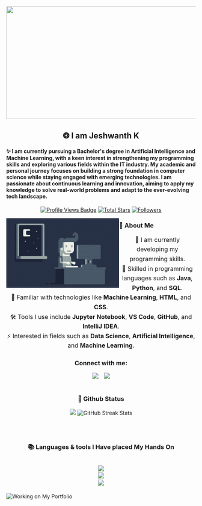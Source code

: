 
<!-- MasterHead -->


<img src="https://github.com/Sivanesan-R/Sivanesan-R/blob/main/Japanese%20Wheat%20Field.gif" height="300" width="1000" >


<div align="center">


<!-- Greeting -->
</h1>
<h2 align="center">❂ I am Jeshwanth K</h2>

<h4 align="left">✨ I am currently pursuing a Bachelor's degree in Artificial Intelligence and Machine Learning, with a keen interest in strengthening my programming skills and exploring various fields within the IT industry. My academic and personal journey focuses on building a strong foundation in computer science while staying engaged with emerging technologies. I am passionate about continuous learning and innovation, aiming to apply my knowledge to solve real-world problems and adapt to the ever-evolving tech landscape.</h4>

 <div align="center">
<!-- Profile Views -->
<a href="https://github.com/jeshwanthk" target="_blank">
  <img src="https://komarev.com/ghpvc/?username=jeshwanthk&label=Profile%20views&color=5e81ac&style=for-the-badge&logo=github&logoColor=white&Color=black" 
       alt="Profile Views Badge" /></a>

<!-- Total Stars with GitHub Logo -->
<a href="https://github.com/jeshwanthk?tab=stars" target="_blank">
  <img alt="Total Stars" title="Total stars on GitHub"
       src="https://img.shields.io/github/stars/joshuathadi?style=for-the-badge&label=Stars&color=bf616a&logo=github" /></a>

<!-- Followers with GitHub Logo -->
<a href="https://github.com/jeshwanthk?tab=followers" target="_blank">
  <img alt="Followers" title="Follow me on GitHub"
       src="https://img.shields.io/github/followers/joshuathadi?style=for-the-badge&label=Followers&color=5e81ac&logo=github" />
</a>

</div>

<img 
    align="left" 
    alt="coding-gif" 
    width="300" 
    src="https://raw.githubusercontent.com/AVS1508/AVS1508/master/assets/Night-Coding.gif"
/>

<!-- About Me -->
<h3 align="left">💫 About Me</h3>

<div style="font-family: 'SF Pro Display', 'SF Pro Text', -apple-system, BlinkMacSystemFont, 'Segoe UI', Roboto, Oxygen, Ubuntu, Cantarell, 'Open Sans', 'Helvetica Neue', sans-serif; font-size: 16px; line-height: 1.6;">

🌱 I am currently developing my programming skills.  
💬 Skilled in programming languages such as **Java**, **Python**, and **SQL**.  
🧠 Familiar with technologies like **Machine Learning**, **HTML**, and **CSS**.  
🛠️ Tools I use include **Jupyter Notebook**, **VS Code**, **GitHub**, and **IntelliJ IDEA**.  
⚡ Interested in fields such as **Data Science**, **Artificial Intelligence**, and **Machine Learning**.

</div>

<h3 style="text-align: center;">Connect with me:</h3>

<div style="display: flex; justify-content: center; gap: 15px; align-items: center; margin-top: 10px;">
  <a href="mailto:jeshwanthlinks@gmail.com" target="_blank">
    <img src="https://skillicons.dev/icons?i=gmail" />
  </a>
  <a href="https://www.linkedin.com/in/jeshwanth-k/" target="_blank">
      <img src="https://skillicons.dev/icons?i=linkedin" />
  </a>
  <!-- <a href="https://www.instagram.com/sivanesh_ravi/" target="_blank">
      <img src="https://skillicons.dev/icons?i=instagram" />  
  </a> -->
</div>

</div></h4>

</div>
<br/>

<h3 align="center">🌱 Github Status</h3>

<div align="center">
  <img width="398" src="https://github-readme-stats.vercel.app/api?username=jeshwanthk&count_private=true&show_icons=true&theme=nord&rank_icon=github&border_radius=8"/> 
  <img width="420" src="https://nirzak-streak-stats.vercel.app/?user=jeshwanthk&theme=nord&hide_border=false" alt="GitHub Streak Stats"><br/>
</div>

<br/><br/>

<!-- lang-->
<h3 align="center">📚 Languages & tools I Have placed My Hands On </h3>

<br/>
<div align="center">
    <img src="https://skillicons.dev/icons?i=html,css,vscode,github,git,notion,pycharm,eclipse" /><br>
    <img src="https://skillicons.dev/icons?i=docker,postman,bash,ubuntu,arch,java,idea,kubernetes" /><br>
    <img src="https://skillicons.dev/icons?i=,discord,python,sklearn,opencv,tensorflow,pytorch,mysql,firebase," /><br>
</div>


<br/>

<img align="" alt="Working on My Portfolio" height="310" width="1500"  src="https://firebasestorage.googleapis.com/v0/b/flexi-coding.appspot.com/o/dempgi7-520f8d5f-63d4-4453-8822-dbc149ae27f8.gif?alt=media&token=91c0c7b2-93c3-4029-b011-1a8703c5730d"/>
